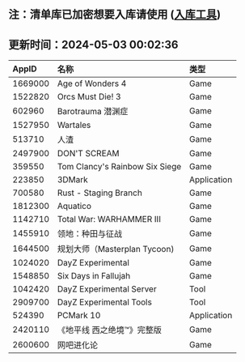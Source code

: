 ## 注：清单库已加密想要入库请使用 ([入库工具](https://github.com/BlankTMing/ManifestAutoUpdate/releases))

## 更新时间：2024-05-03 00:02:36
| AppID | 名称 | 类型  |
| :-------------------- | :----------------------------- | :----------- |
| 1669000 | Age of Wonders 4| Game |
| 1522820 | Orcs Must Die! 3| Game |
| 602960 | Barotrauma 潜渊症| Game |
| 1527950 | Wartales| Game |
| 513710 | 人渣| Game |
| 2497900 | DON'T SCREAM| Game |
| 359550 | Tom Clancy's Rainbow Six Siege| Game |
| 223850 | 3DMark| Application |
| 700580 | Rust - Staging Branch| Game |
| 1812300 | Aquatico| Game |
| 1142710 | Total War: WARHAMMER III| Game |
| 1455910 | 领地：种田与征战| Game |
| 1644500 | 规划大师（Masterplan Tycoon)| Game |
| 1024020 | DayZ Experimental| Game |
| 1548850 | Six Days in Fallujah| Game |
| 1042420 | DayZ Experimental Server| Tool |
| 2909700 | DayZ Experimental Tools| Tool |
| 524390 | PCMark 10| Application |
| 2420110 | 《地平线 西之绝境™》完整版| Game |
| 2600600 | 网吧进化论| Game |
